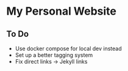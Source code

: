 # My Personal Website

## To Do

- Use docker compose for local dev instead
- Set up a better tagging system
- Fix direct links -> Jekyll links